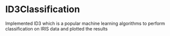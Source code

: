 # ID3Classification

Implemented ID3 which is a popular machine learning algorithms to perform classification on IRIS data and plotted the results
